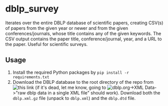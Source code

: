# dblp_survey
Iterates over the entire DBLP database of scientific papers, creating CSV(s) of papers from the given year or newer and from the given conferences/journals, whose title contains any of the given keywords. The CSV output contains the paper title, conference/journal, year, and a URL to the paper. Useful for scientific surveys.

## Usage
1. Install the required Python packages by `pip install -r requirements.txt`
2. Download the DBLP database to the root directory of the repo from ![this link](https://dblp.org/xml/) (if it's dead, let me know, going to ![dblp.org](https://dblp.org/)->XML Data->"raw dblp data in a single XML file" should work). Download both the `dblp.xml.gz` file (unpack to `dblp.xml`) and the `dblp.dtd` file.
